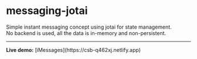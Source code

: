 # messaging-jotai

Simple instant messaging concept using jotai for state management.
<br/>
No backend is used, all the data is in-memory and non-persistent.
<br/>

<hr/>
<b>Live demo:</b> [iMessages](https://csb-q462xj.netlify.app)
